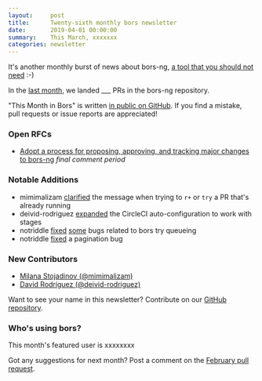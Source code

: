 ```yaml
---
layout:     post
title:      Twenty-sixth monthly bors newsletter
date:       2019-04-01 00:00:00
summary:    This March, xxxxxxx
categories: newsletter
---
```


It's another monthly burst of news about bors-ng, [a tool that you should not need](https://habr.com/ru/post/436264/) :-)

In the [last month](https://github.com/bors-ng/bors-ng/pulls?utf8=%E2%9C%93&q=is%3Apr%20is%3Aclosed%20closed%3A2019-02-01..2019-02-28),
we landed ___ PRs in the bors-ng repository.

"This Month in Bors" is written [in public on GitHub][GitHub for TMiB].
If you find a mistake, pull requests or issue reports are appreciated!

[GitHub for TMiB]: https://github.com/bors-ng/bors-ng.github.io


### Open RFCs

* [Adopt a process for proposing, approving, and tracking major changes to bors-ng](https://forum.bors.tech/t/adopt-a-process-for-proposing-approving-and-tracking-major-changes-to-bors-ng/296) *final comment period*


### Notable Additions

* mimimalizam [clarified](https://github.com/bors-ng/bors-ng/pull/590) the message when trying to `r+` or `try` a PR that's already running
* deivid-rodriguez [expanded](https://github.com/bors-ng/bors-ng/pull/599) the CircleCI auto-configuration to work with stages
* notriddle [fixed](https://github.com/bors-ng/bors-ng/pull/596) [some](https://github.com/bors-ng/bors-ng/pull/597) bugs related to bors try queueing
* notriddle [fixed](https://github.com/bors-ng/bors-ng/pull/601) a pagination bug


### New Contributors

* [Milana Stojadinov (@mimimalizam)](https://github.com/mimimalizam)
* [David Rodríguez (@deivid-rodriguez)](https://github.com/deivid-rodriguez)

Want to see your name in this newsletter? Contribute on our [GitHub repository](https://github.com/bors-ng/bors-ng).


### Who's using bors?

This month's featured user is xxxxxxxx

Got any suggestions for next month?
Post a comment on the [February pull request](https://github.com/bors-ng/bors-ng.github.io/pull/___).
